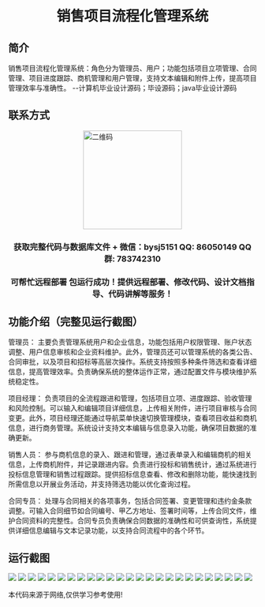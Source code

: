 <p><h1 align="center">销售项目流程化管理系统</h1></p>

## 简介
销售项目流程化管理系统：角色分为管理员、用户；功能包括项目立项管理、合同管理、项目进度跟踪、商机管理和用户管理，支持文本编辑和附件上传，提高项目管理效率与准确性。    --计算机毕业设计源码；毕设源码；java毕业设计源码


## 联系方式
<img src="https://bs-1329754181.cos.ap-shanghai.myqcloud.com/wx.jpg" alt="二维码" style="display: block; margin: 0 auto;" width="200px">
<p><h3 align="center">获取完整代码与数据库文件 + 微信：bysj5151 QQ: 86050149 QQ群: 783742310</h3></p>
<p><h3 align="center">可帮忙远程部署 包运行成功！提供远程部署、修改代码、设计文档指导、代码讲解等服务！</h3></p>

## 功能介绍（完整见运行截图）
管理员： 主要负责管理系统用户和企业信息，功能包括用户权限管理、账户状态调整、用户信息审核和企业资料维护。此外，管理员还可以管理系统的各类公告、合同审批，以及项目和招标等高层次操作。系统支持按照多种条件筛选和查看详细信息，提高管理效率。负责确保系统的整体运作正常，通过配置文件与模块维护系统稳定性。

项目经理： 负责项目的全流程跟进和管理，包括项目立项、进度跟踪、验收管理和风险控制。可以输入和编辑项目详细信息，上传相关附件，进行项目审核与合同变更。此外，项目经理还能通过导航菜单快速切换管理模块，查看项目收益和商机信息，进行商务管理。系统设计支持文本编辑与信息录入功能，确保项目数据的准确更新。

销售人员： 参与商机信息的录入、跟进和管理，通过表单录入和编辑商机的相关信息，上传商机附件，并记录跟进内容。负责进行投标和销售统计，通过系统进行投标信息管理和销售过程跟踪。提供招标信息查看、修改和删除功能，能快速找到所需信息以开展业务活动，并支持筛选功能以优化查询过程。

合同专员： 处理与合同相关的各项事务，包括合同签署、变更管理和违约金条款调整。可输入合同细节如合同编号、甲乙方地址、签署时间等，上传合同文件，维护合同资料的完整性。合同专员负责确保合同数据的准确性和可供查询性，系统提供详细信息编辑与文本记录功能，以支持合同流程中的各个环节。


## 运行截图
![](https://bs-1329754181.cos.ap-shanghai.myqcloud.com/spring/salesProjectProcessManagementSystem/img/001.jpg)
![](https://bs-1329754181.cos.ap-shanghai.myqcloud.com/spring/salesProjectProcessManagementSystem/img/002.jpg)
![](https://bs-1329754181.cos.ap-shanghai.myqcloud.com/spring/salesProjectProcessManagementSystem/img/003.jpg)
![](https://bs-1329754181.cos.ap-shanghai.myqcloud.com/spring/salesProjectProcessManagementSystem/img/004.jpg)
![](https://bs-1329754181.cos.ap-shanghai.myqcloud.com/spring/salesProjectProcessManagementSystem/img/005.jpg)
![](https://bs-1329754181.cos.ap-shanghai.myqcloud.com/spring/salesProjectProcessManagementSystem/img/006.jpg)
![](https://bs-1329754181.cos.ap-shanghai.myqcloud.com/spring/salesProjectProcessManagementSystem/img/007.jpg)
![](https://bs-1329754181.cos.ap-shanghai.myqcloud.com/spring/salesProjectProcessManagementSystem/img/008.jpg)
![](https://bs-1329754181.cos.ap-shanghai.myqcloud.com/spring/salesProjectProcessManagementSystem/img/009.jpg)
![](https://bs-1329754181.cos.ap-shanghai.myqcloud.com/spring/salesProjectProcessManagementSystem/img/010.jpg)
![](https://bs-1329754181.cos.ap-shanghai.myqcloud.com/spring/salesProjectProcessManagementSystem/img/011.jpg)
![](https://bs-1329754181.cos.ap-shanghai.myqcloud.com/spring/salesProjectProcessManagementSystem/img/012.jpg)
![](https://bs-1329754181.cos.ap-shanghai.myqcloud.com/spring/salesProjectProcessManagementSystem/img/013.jpg)
![](https://bs-1329754181.cos.ap-shanghai.myqcloud.com/spring/salesProjectProcessManagementSystem/img/014.jpg)
![](https://bs-1329754181.cos.ap-shanghai.myqcloud.com/spring/salesProjectProcessManagementSystem/img/015.jpg)
![](https://bs-1329754181.cos.ap-shanghai.myqcloud.com/spring/salesProjectProcessManagementSystem/img/016.jpg)
![](https://bs-1329754181.cos.ap-shanghai.myqcloud.com/spring/salesProjectProcessManagementSystem/img/017.jpg)
![](https://bs-1329754181.cos.ap-shanghai.myqcloud.com/spring/salesProjectProcessManagementSystem/img/018.jpg)
![](https://bs-1329754181.cos.ap-shanghai.myqcloud.com/spring/salesProjectProcessManagementSystem/img/019.jpg)
![](https://bs-1329754181.cos.ap-shanghai.myqcloud.com/spring/salesProjectProcessManagementSystem/img/020.jpg)
![](https://bs-1329754181.cos.ap-shanghai.myqcloud.com/spring/salesProjectProcessManagementSystem/img/021.jpg)
![](https://bs-1329754181.cos.ap-shanghai.myqcloud.com/spring/salesProjectProcessManagementSystem/img/022.jpg)
![](https://bs-1329754181.cos.ap-shanghai.myqcloud.com/spring/salesProjectProcessManagementSystem/img/023.jpg)
![](https://bs-1329754181.cos.ap-shanghai.myqcloud.com/spring/salesProjectProcessManagementSystem/img/024.jpg)
![](https://bs-1329754181.cos.ap-shanghai.myqcloud.com/spring/salesProjectProcessManagementSystem/img/025.jpg)

<p>本代码来源于网络,仅供学习参考使用!</p>
